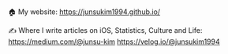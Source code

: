 🏠 My website: https://junsukim1994.github.io/

✍ Where I write articles on iOS, Statistics, Culture and Life:
https://medium.com/@junsu-kim
https://velog.io/@junsukim1994
